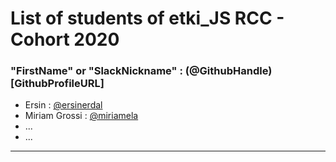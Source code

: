 # List of students of etki_JS RCC - Cohort 2020

### "FirstName" or "SlackNickname" : (@GithubHandle)[GithubProfileURL]

* Ersin : [@ersinerdal](https://github.com/ersinerdal)
* Miriam Grossi : [@miriamela](https://github.com/miriamela/fullstackopen-etki-2020)
* ...
* ...

---
